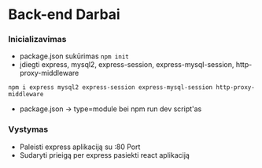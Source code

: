 # Back-end Darbai

### Inicializavimas

- package.json sukūrimas `npm init`
- įdiegti express, mysql2, express-session, express-mysql-session, http-proxy-middleware

`npm i express mysql2 express-session express-mysql-session http-proxy-middleware`

- package.json -> type=module bei npm run dev script'as

### Vystymas

- Paleisti express aplikaciją su :80 Port
- Sudaryti prieigą per express pasiekti react aplikaciją
